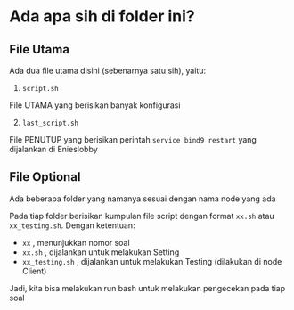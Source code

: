 # Ada apa sih di folder ini?

## File Utama
Ada dua file utama disini (sebenarnya satu sih), yaitu:
1. `script.sh`

File UTAMA yang berisikan banyak konfigurasi

2. `last_script.sh`

File PENUTUP yang berisikan perintah `service bind9 restart` yang dijalankan di Enieslobby

## File Optional
Ada beberapa folder yang namanya sesuai dengan nama node yang ada

Pada tiap folder berisikan kumpulan file script dengan format `xx.sh` atau `xx_testing.sh`. Dengan ketentuan:
- `xx` , menunjukkan nomor soal
- `xx.sh` , dijalankan untuk melakukan Setting
- `xx_testing.sh` , dijalankan untuk melakukan Testing (dilakukan di node Client)

Jadi, kita bisa melakukan run bash untuk melakukan pengecekan pada tiap soal